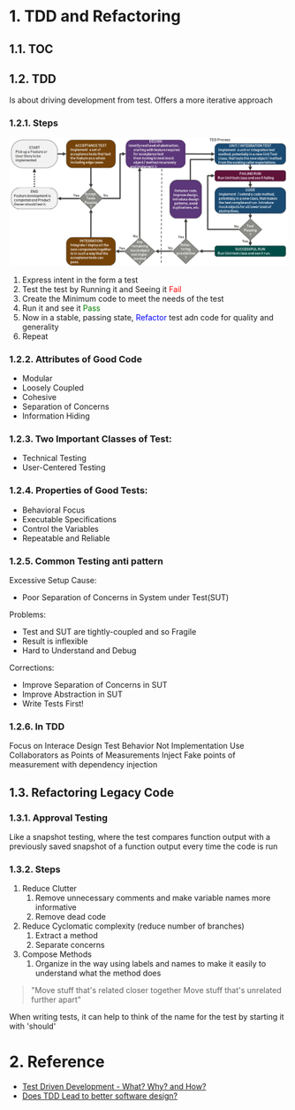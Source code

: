 # 1. TDD and Refactoring

## 1.1. TOC

## 1.2. TDD

Is about driving development from test. Offers a more iterative approach

### 1.2.1. Steps

![](img/tdd_steps.png)

1. Express intent in the form a test
2. Test the test by Running it and Seeing it <span style="color:red">Fail</span>
3. Create the Minimum code to meet the needs of the test
4. Run it and see it <span style="color:green">Pass</span>
5. Now in a stable, passing state, <span style="color:blue">Refactor</span> test adn code for quality and generality
6. Repeat

### 1.2.2. Attributes of Good Code

-   Modular
-   Loosely Coupled
-   Cohesive
-   Separation of Concerns
-   Information Hiding

### 1.2.3. Two Important Classes of Test:

-   Technical Testing
-   User-Centered Testing

### 1.2.4. Properties of Good Tests:

-   Behavioral Focus
-   Executable Specifications
-   Control the Variables
-   Repeatable and Reliable

### 1.2.5. Common Testing anti pattern

Excessive Setup
Cause:

-   Poor Separation of Concerns in System under Test(SUT)

Problems:

-   Test and SUT are tightly-coupled and so Fragile
-   Result is inflexible
-   Hard to Understand and Debug

Corrections:

-   Improve Separation of Concerns in SUT
-   Improve Abstraction in SUT
-   Write Tests First!

### 1.2.6. In TDD

Focus on Interace Design
Test Behavior Not Implementation
Use Collaborators as Points of Measurements
Inject Fake points of measurement with dependency injection

## 1.3. Refactoring Legacy Code

### 1.3.1. Approval Testing

Like a snapshot testing, where the test compares function output with a previously saved snapshot of a function output every time the code is run

### 1.3.2. Steps

1. Reduce Clutter
    1. Remove unnecessary comments and make variable names more informative
    2. Remove dead code
2. Reduce Cyclomatic complexity (reduce number of branches)
    1. Extract a method
    2. Separate concerns
3. Compose Methods
    1. Organize in the way using labels and names to make it easily to understand what the method does

> "Move stuff that's related closer together
> Move stuff that's unrelated further apart"

When writing tests, it can help to think of the name for the test by starting it with 'should'

# 2. Reference

-   [Test Driven Development - What? Why? and How?](https://www.youtube.com/watch?v=llaUBH5oayw&list=PLwLLcwQlnXByqD3a13UPeT4SMhc3rdZ8q&index=2)
-   [Does TDD Lead to better software design?](https://www.youtube.com/watch?v=fSvQNG7Rz-8&list=PLwLLcwQlnXByqD3a13UPeT4SMhc3rdZ8q&index=3)
